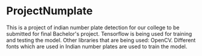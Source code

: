 # ProjectNumplate

This is a project of indian number plate detection for our college to be submitted for final Bachelor's project. Tensorflow is being used for training and testing the model. Other libraries that are being used: OpenCV. Different fonts which are used in Indian number plates are used to train the model.

